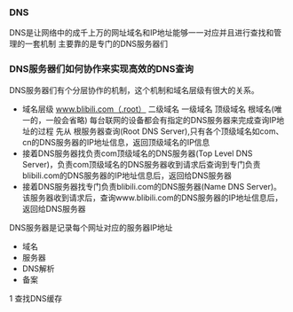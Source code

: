 ### DNS
DNS是让网络中的成千上万的网址域名和IP地址能够一一对应并且进行查找和管理的一套机制
主要靠的是专门的DNS服务器们
### DNS服务器们如何协作来实现高效的DNS查询
DNS服务器们有个分层协作的机制，这个机制和域名层级有很大的关系。 
- 域名层级
www.blibili.com（.root）
二级域名 一级域名 顶级域名 根域名(唯一的，一般会省略)
每台联网的设备都会有指定的DNS服务器来完成查询IP地址的过程
先从 根服务器查询(Root DNS Server),只有各个顶级域名如com、cn的DNS服务器的IP地址信息，返回顶级域名的IP信息
- 接着DNS服务器找负责com顶级域名的DNS服务器(Top Level DNS Server)，负责com顶级域名的DNS服务器收到请求后查询到专门负责blibili.com的DNS服务器的IP地址信息后，返回给DNS服务器
- 接着DNS服务器找专门负责blibili.com的DNS服务器(Name DNS Server)。该服务器收到请求后，查询www.blibili.com的DNS服务器的IP地址信息后，返回给DNS服务器

DNS服务器是记录每个网址对应的服务器IP地址 
- 域名
- 服务器
- DNS解析
- 备案

1 查找DNS缓存
 